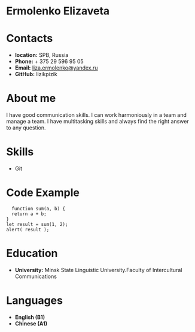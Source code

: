 # Ermolenko Elizaveta
# Contacts
  - **location:** SPB, Russia
  - **Phone:** + 375 29 596 95 05
  - **Email:** liza.ermolenko@yandex.ru
  - **GitHub:** lizikpizik

# About me

  I have good communication skills. I can work harmoniously in a team and manage a team. I have multitasking skills and always find the right answer to any question.
# Skills
  - Git
# Code Example
```
  function sum(a, b) {
  return a + b;
}
let result = sum(1, 2);
alert( result );
```
# Education
  - **University:** Minsk State Linguistic University.Faculty of Intercultural Communications
# Languages
  - **English (B1)**
  - **Chinese (A1)**
